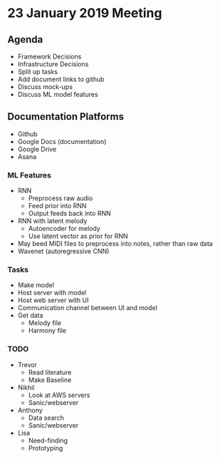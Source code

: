 # 23 January 2019 Meeting

## Agenda
* Framework Decisions
* Infrastructure Decisions
* Split up tasks
* Add document links to github
* Discuss mock-ups
* Discuss ML model features

## Documentation Platforms
* Github
* Google Docs (documentation)
* Google Drive
* Asana

### ML Features
* RNN
  * Preprocess raw audio
  * Feed prior into RNN
  * Output feeds back into RNN
* RNN with latent melody
  * Autoencoder for melody
  * Use latent vector as prior for RNN
* May beed MIDI files to preprocess into notes, rather than raw data
* Wavenet (autoregressive CNN)

### Tasks
* Make model
* Host server with model
* Host web server with UI
* Communication channel between UI and model
* Get data
  * Melody file
  * Harmony file
  
### TODO
* Trevor
  * Read literature
  * Make Baseline
* Nikhil
  * Look at AWS servers
  * Sanic/webserver
* Anthony
  * Data search
  * Sanic/webserver
* Lisa
  * Need-finding
  * Prototyping
